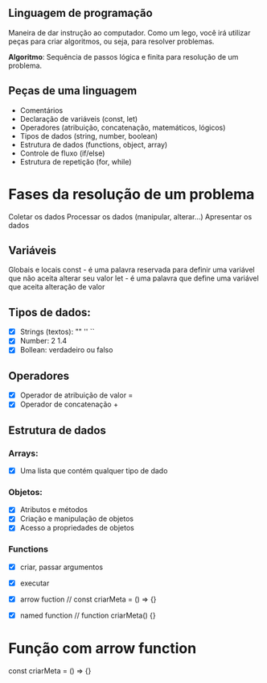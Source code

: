 ## Linguagem de programação
Maneira de dar instrução ao computador.
Como um lego, você irá utilizar peças para criar algoritmos, ou seja, para resolver problemas.

**Algoritmo**: Sequência de passos lógica e finita para resolução de um problema.

## Peças de uma linguagem

- Comentários
- Declaração de variáveis (const, let)
- Operadores (atribuição, concatenação, matemáticos, lógicos)
- Tipos de dados (string, number, boolean)
- Estrutura de dados (functions, object, array)
- Controle de fluxo (if/else)
- Estrutura de repetição (for, while)

# Fases da resolução de um problema

Coletar os dados
Processar os dados (manipular, alterar...)
Apresentar os dados

## Variáveis

Globais e locais
const - é uma palavra reservada para definir uma variável que não aceita alterar seu valor
let - é uma palavra que define uma variável que aceita alteração de valor

## Tipos de dados:

- [x] Strings (textos): "" '' ``
- [x] Number: 2 1.4
- [x] Bollean: verdadeiro ou falso

## Operadores

- [x] Operador de atribuição de valor =
- [x] Operador de concatenação +

## Estrutura de dados

### Arrays:

- [x] Uma lista que contém qualquer tipo de dado

### Objetos:

- [x] Atributos e métodos
- [x] Criação e manipulação de objetos
- [x] Acesso a propriedades de objetos

### Functions

- [x] criar, passar argumentos
- [x] executar
- [x] arrow fuction // const criarMeta = () => {}
- [x] named function // function criarMeta() {}


# Função com arrow function

const criarMeta = () => {}

